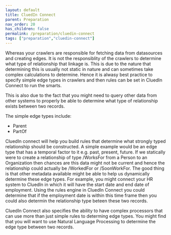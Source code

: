 ```yaml
---
layout: default
title: CluedIn Connect
parent: Preparation
nav_order: 20
has_children: false
permalink: /preparation/cluedin-connect
tags: ["preparation","cluedin-connect"]
---
```


Whereas your crawlers are responsible for fetching data from datasources and creating edges. It is not the responsiblity of the crawlers to determine what type of relationship that linkage is. This is due to the nature that determining this is usually not static in nature and can sometimes take complex calculations to determine. Hence it is alwasy best practice to specify simple edge types in crawlers and then rules can be set in CluedIn Connect to run the smarts.

This is also due to the fact that you might need to query other data from other systems to properly be able to determine what type of relationship exists between two records. 

The simple edge types include:

 - Parent
 - PartOf

 CluedIn connect will help you build rules that determine what strongly typed relationship should be constructed. A simple example would be an edge type that has a temporal factor to it e.g. past, present, future. If we statically were to create a relationship of type /WorksFor from a Person to an Organization then chances are this data might not be current and hence the relationship could actually be /WorkedFor or /SoonWorkFor. The good thing is that other metadata available might be able to help us dynamically determine these edge types. For example, you might connect your HR system to CluedIn in which it will have the start date and end date of employment. Using the rules engine in CluedIn Connect you could determine that if the employment date is within this time frame then you could also determin the relationship type beteen these two records. 

 CluedIn Connect also specifies the ability to have complex processors that can use more than just simple rules to determing edge types. You might find that you will want to use Natural Language Processing to determine the edge type between two records.